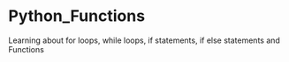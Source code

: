 # Python_Functions
Learning about for loops, while loops, if statements, if else statements and Functions
